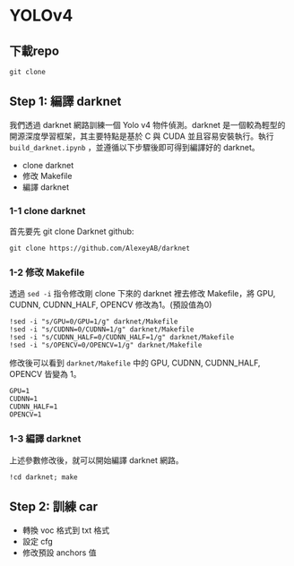 # YOLOv4

## 下載repo

```
git clone 
```

## Step 1: 編譯 darknet
我們透過 darknet 網路訓練一個 Yolo v4 物件偵測。darknet 是一個較為輕型的開源深度學習框架，其主要特點是基於 C 與 CUDA 並且容易安裝執行。執行 `build_darknet.ipynb` ，並遵循以下步驟後即可得到編譯好的 darknet。

- clone darknet
- 修改 Makefile
- 編譯 darknet

### 1-1 clone darknet
首先要先 git clone Darknet github:

```
git clone https://github.com/AlexeyAB/darknet
```

### 1-2 修改 Makefile
透過 `sed -i` 指令修改剛 clone 下來的 darknet 裡去修改 Makefile，將 GPU, CUDNN, CUDNN_HALF, OPENCV 修改為1。(預設值為0)

```
!sed -i "s/GPU=0/GPU=1/g" darknet/Makefile
!sed -i "s/CUDNN=0/CUDNN=1/g" darknet/Makefile
!sed -i "s/CUDNN_HALF=0/CUDNN_HALF=1/g" darknet/Makefile
!sed -i "s/OPENCV=0/OPENCV=1/g" darknet/Makefile
```

修改後可以看到 `darknet/Makefile` 中的 GPU, CUDNN, CUDNN_HALF, OPENCV 皆變為 1。

```
GPU=1
CUDNN=1
CUDNN_HALF=1
OPENCV=1
```

### 1-3 編譯 darknet
上述參數修改後，就可以開始編譯 darknet 網路。

```
!cd darknet; make
```

## Step 2: 訓練 car

- 轉換 voc 格式到 txt 格式
- 設定 cfg
- 修改預設 anchors 值